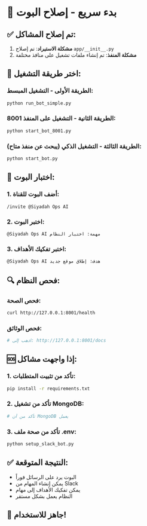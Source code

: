# 🚀 بدء سريع - إصلاح البوت

## ✅ تم إصلاح المشاكل:
1. **مشكلة الاستيراد**: تم إصلاح `app/__init__.py`
2. **مشكلة المنفذ**: تم إنشاء ملفات تشغيل على منافذ مختلفة

## 🎯 اختر طريقة التشغيل:

### الطريقة الأولى - التشغيل المبسط:
```bash
python run_bot_simple.py
```

### الطريقة الثانية - التشغيل على المنفذ 8001:
```bash
python start_bot_8001.py
```

### الطريقة الثالثة - التشغيل الذكي (يبحث عن منفذ متاح):
```bash
python start_bot.py
```

## 📱 اختبار البوت:

### 1. أضف البوت للقناة:
```
/invite @Siyadah Ops AI
```

### 2. اختبر البوت:
```
@Siyadah Ops AI مهمة: اختبار النظام
```

### 3. اختبر تفكيك الأهداف:
```
@Siyadah Ops AI هدف: إطلاق موقع جديد
```

## 🔍 فحص النظام:

### فحص الصحة:
```bash
curl http://127.0.0.1:8001/health
```

### فحص الوثائق:
```bash
# اذهب إلى: http://127.0.0.1:8001/docs
```

## 🆘 إذا واجهت مشاكل:

### 1. تأكد من تثبيت المتطلبات:
```bash
pip install -r requirements.txt
```

### 2. تأكد من تشغيل MongoDB:
```bash
# تأكد من أن MongoDB يعمل
```

### 3. تأكد من صحة ملف .env:
```bash
python setup_slack_bot.py
```

## ✅ النتيجة المتوقعة:
- البوت يرد على الرسائل فوراً
- يمكن إنشاء المهام من Slack
- يمكن تفكيك الأهداف إلى مهام
- النظام يعمل بشكل مستقر

## 🎉 جاهز للاستخدام!
